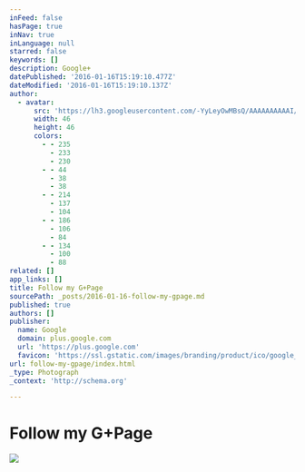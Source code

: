 ```yaml
---
inFeed: false
hasPage: true
inNav: true
inLanguage: null
starred: false
keywords: []
description: Google+
datePublished: '2016-01-16T15:19:10.477Z'
dateModified: '2016-01-16T15:19:10.137Z'
author:
  - avatar:
      src: 'https://lh3.googleusercontent.com/-YyLeyOwMBsQ/AAAAAAAAAAI/AAAAAAAAAAA/xkFtu3rL7HU/s46-c-k-no/photo.jpg'
      width: 46
      height: 46
      colors:
        - - 235
          - 233
          - 230
        - - 44
          - 38
          - 38
        - - 214
          - 137
          - 104
        - - 186
          - 106
          - 84
        - - 134
          - 100
          - 88
related: []
app_links: []
title: Follow my G+Page
sourcePath: _posts/2016-01-16-follow-my-gpage.md
published: true
authors: []
publisher:
  name: Google
  domain: plus.google.com
  url: 'https://plus.google.com'
  favicon: 'https://ssl.gstatic.com/images/branding/product/ico/google_plus_alldp.ico'
url: follow-my-gpage/index.html
_type: Photograph
_context: 'http://schema.org'

---
```

# Follow my G+Page
![](https://the-grid-user-content.s3-us-west-2.amazonaws.com/d8e37e18-f4a8-4ed1-a3dc-8927cf494ec0.gif)